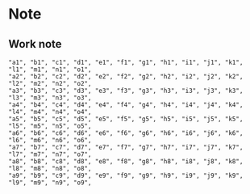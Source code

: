 # Note

## Work note
    "a1", "b1", "c1", "d1", "e1", "f1", "g1", "h1", "i1", "j1", "k1", "l1", "m1", "n1", "o1",
    "a2", "b2", "c2", "d2", "e2", "f2", "g2", "h2", "i2", "j2", "k2", "l2", "m2", "n2", "o2",
    "a3", "b3", "c3", "d3", "e3", "f3", "g3", "h3", "i3", "j3", "k3", "l3", "m3", "n3", "o3",
    "a4", "b4", "c4", "d4", "e4", "f4", "g4", "h4", "i4", "j4", "k4", "l4", "m4", "n4", "o4",
    "a5", "b5", "c5", "d5", "e5", "f5", "g5", "h5", "i5", "j5", "k5", "l5", "m5", "n5", "o5",
    "a6", "b6", "c6", "d6", "e6", "f6", "g6", "h6", "i6", "j6", "k6", "l6", "m6", "n6", "o6",
    "a7", "b7", "c7", "d7", "e7", "f7", "g7", "h7", "i7", "j7", "k7", "l7", "m7", "n7", "o7",
    "a8", "b8", "c8", "d8", "e8", "f8", "g8", "h8", "i8", "j8", "k8", "l8", "m8", "n8", "o8",
    "a9", "b9", "c9", "d9", "e9", "f9", "g9", "h9", "i9", "j9", "k9", "l9", "m9", "n9", "o9",

